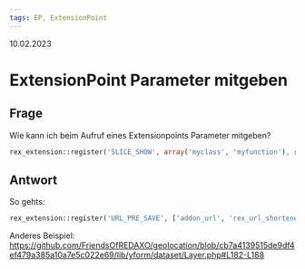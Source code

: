 ```yaml
---
tags: EP, ExtensionPoint
---
```


10.02.2023

# ExtensionPoint Parameter mitgeben


## Frage

Wie kann ich beim Aufruf eines Extensionpoints Parameter mitgeben?
``` php
rex_extension::register('SLICE_SHOW', array('myclass', 'myfunction'), rex_extension::LATE);
```


## Antwort

So gehts:
``` php
rex_extension::register('URL_PRE_SAVE', ['addon_url', 'rex_url_shortener'],rex_extension::LATE,['namespace'=>'event-id']);
```

Anderes Beispiel:
https://github.com/FriendsOfREDAXO/geolocation/blob/cb7a4139515de9df4ef479a385a10a7e5c022e69/lib/yform/dataset/Layer.php#L182-L188
